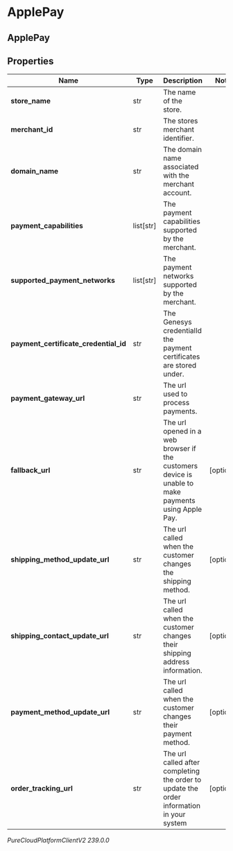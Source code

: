 # ApplePay

## ApplePay

## Properties

|Name | Type | Description | Notes|
|------------ | ------------- | ------------- | -------------|
| **store_name** | str | The name of the store. | |
| **merchant_id** | str | The stores merchant identifier. | |
| **domain_name** | str | The domain name associated with the merchant account. | |
| **payment_capabilities** | list[str] | The payment capabilities supported by the merchant. | |
| **supported_payment_networks** | list[str] | The payment networks supported by the merchant. | |
| **payment_certificate_credential_id** | str | The Genesys credentialId the payment certificates are stored under. | |
| **payment_gateway_url** | str | The url used to process payments. | |
| **fallback_url** | str | The url opened in a web browser if the customers device is unable to make payments using Apple Pay. | [optional] |
| **shipping_method_update_url** | str | The url called when the customer changes the shipping method. | [optional] |
| **shipping_contact_update_url** | str | The url called when the customer changes their shipping address information. | [optional] |
| **payment_method_update_url** | str | The url called when the customer changes their payment method. | [optional] |
| **order_tracking_url** | str | The url called after completing the order to update the order information in your system | [optional] |



_PureCloudPlatformClientV2 239.0.0_
